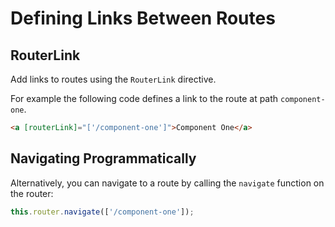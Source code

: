 # Defining Links Between Routes #

## RouterLink ##

Add links to routes using the `RouterLink` directive.

For example the following code defines a link to the route at path `component-one`.

```html
<a [routerLink]="['/component-one']">Component One</a>
```

## Navigating Programmatically ##

Alternatively, you can navigate to a route by calling the `navigate` function on the router:

```javascript
this.router.navigate(['/component-one']);
```
